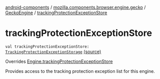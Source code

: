 [android-components](../../index.md) / [mozilla.components.browser.engine.gecko](../index.md) / [GeckoEngine](index.md) / [trackingProtectionExceptionStore](./tracking-protection-exception-store.md)

# trackingProtectionExceptionStore

`val trackingProtectionExceptionStore: `[`TrackingProtectionExceptionStorage`](../../mozilla.components.concept.engine.content.blocking/-tracking-protection-exception-storage/index.md) [(source)](https://github.com/mozilla-mobile/android-components/blob/master/components/browser/engine-gecko-beta/src/main/java/mozilla/components/browser/engine/gecko/GeckoEngine.kt#L50)

Overrides [Engine.trackingProtectionExceptionStore](../../mozilla.components.concept.engine/-engine/tracking-protection-exception-store.md)

Provides access to the tracking protection exception list for this engine.


